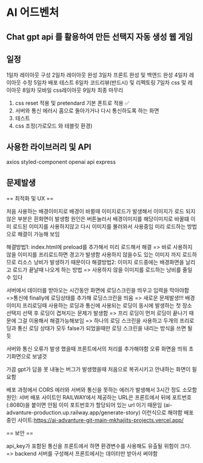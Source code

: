# AI 어드벤처

## Chat gpt api 를 활용하여 만든 선택지 자동 생성 웹 게임

## 일정

1일차 레이아웃 구성
2일차 레이아웃 완성
3일차 프론트 완성 및 백앤드 완성
4일차 레이아웃 수정
5일차 배포 테스트
6일차 코드리뷰(반드시) 및 리펙토링
7일차 css 및 레이아웃
8일차 모바일 css레이아웃
9일차 최종 마무리

1. css reset 적용 및 pretendard 기본 폰트로 적용 ✅
2. 서버와 통신 에러시 홈으로 돌아가거나 다시 통신하도록 하는 화면
3. 테스트
4. css 조정(가로모드 와 테블릿 환경)

## 사용한 라이브러리 및 API

axios
styled-component
openai api
express

## 문제발생

== 최적화 및 UX ==

처음 사용하는 배경이미지로 배경이 바뀔때 이미지로드가 발생해서
이미지가 로드 되지 않은 부분은 흰화면이 발생함
원인은 버튼눌러서 배경이미지를 해당이미지로 바꿀떄 이미 로드된 이미지를 사용하지않고
다시 이미지를 불러와서 사용중임 미리 로드하는 방법으로 해결이 가능해 보임

해결방법1: index.html에 preload를 추가해서 미리 로드해서 해결
=> 바로 사용하지 않을 이미지를 프리로드하면 경고가 발생함 사용하지 않을수도 있는 이미지 까지 로드하므로 리소스 낭비가 발생하기 때문이다
해결방법2: 이미지 로드중에는 배경화면을 날리고 로드가 끝날때 나오게 하는 방법
=> 사용하지 않을 이미지를 로드하는 낭비를 줄일 수 있다

서버에서 데이터를 받아오는 시간동안 화면에 로딩스크린을 띄우고 입력을 막아야함
=>통신에 finally에 로딩상태를 추가해 로딩스크린을 띄움
=> 새로운 문제발생!!! 배경이미지 프리로딩때 사용하는 로딩과 통신에 사용되는 로딩이
동시에 발생하는 첫 장소 선택지 선택 후 로딩이 겹쳐지는 문제가 발생함
=> 프리 로딩이 먼저 로딩이 끝나기 때문에 그걸 이용해서 해결가능해보임
=> 하나의 로딩 스크린을 사용하고 두개의 프리로딩과 통신 로딩 상태가 모두 false가 되었을때만 로딩 스크린을 내리는 방식을 쓰면 될 듯

서버와 통신 오류가 발생 했을때 프론트에서의 처리를 추가해야함 오류 화면을 띄워 초기화면으로 보낼것

가끔 gpt가 답을 못 내놓는 버그가 발생했을때 처음으로 복귀시키고 안내하는 화면이 필요함

배포 과정에서 CORS 에러와 서버와 통신을 못하는 에러가 발생해서 3시간 정도 소모함
원인: 서버 배포 사이트인 RAILWAY에서 제공하는 URL은 프론트에서 뒤에 포트번호(:8080)을 붙이면 안됨 이미 포트번호가 할당되어 있는 url 이기 때문임
(ai-advanture-production.up.railway.app/generate-story) 이런식으로 해야함
배포중인 사이트:https://ai-advanture-git-main-mkhajiits-projects.vercel.app/

== 보안 ==

api_key가 포함된 통신을 프론트에서 하면 환경변수를 사용해도 유출될 위험이 크다.
=> backend 서버를 구성해서 프론트에서는 데이터만 받아서 써야함
